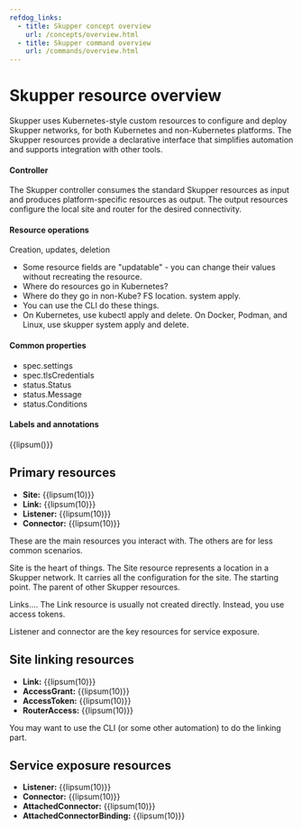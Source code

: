 ```yaml
---
refdog_links:
  - title: Skupper concept overview
    url: /concepts/overview.html
  - title: Skupper command overview
    url: /commands/overview.html
---
```


# Skupper resource overview

Skupper uses Kubernetes-style custom resources to configure and deploy
Skupper networks, for both Kubernetes and non-Kubernetes platforms.
The Skupper resources provide a declarative interface that simplifies
automation and supports integration with other tools.

#### Controller

The Skupper controller consumes the standard Skupper resources as
input and produces platform-specific resources as output.  The output
resources configure the local site and router for the desired
connectivity.

#### Resource operations

Creation, updates, deletion

- Some resource fields are "updatable" - you can change their values
  without recreating the resource.
- Where do resources go in Kubernetes?
- Where do they go in non-Kube?  FS location.  system apply.
- You can use the CLI do these things.
- On Kubernetes, use kubectl apply and delete.  On Docker, Podman, and
  Linux, use skupper system apply and delete.

#### Common properties

- spec.settings
- spec.tlsCredentials
- status.Status
- status.Message
- status.Conditions

#### Labels and annotations

{{lipsum()}}

## Primary resources

- **Site:** {{lipsum(10)}}
- **Link:** {{lipsum(10)}}
- **Listener:** {{lipsum(10)}}
- **Connector:** {{lipsum(10)}}

These are the main resources you interact with.  The others are for
less common scenarios.

Site is the heart of things.  The Site resource represents a location
in a Skupper network.  It carries all the configuration for the site.
The starting point.  The parent of other Skupper resources.

Links....  The Link resource is usually not created directly.
Instead, you use access tokens.

Listener and connector are the key resources for service exposure.

## Site linking resources

- **Link:** {{lipsum(10)}}
- **AccessGrant:** {{lipsum(10)}}
- **AccessToken:** {{lipsum(10)}}
- **RouterAccess:** {{lipsum(10)}}

You may want to use the CLI (or some other automation) to do the
linking part.

## Service exposure resources

- **Listener:** {{lipsum(10)}}
- **Connector:** {{lipsum(10)}}
- **AttachedConnector:** {{lipsum(10)}}
- **AttachedConnectorBinding:** {{lipsum(10)}}

<!-- ## Hello World using YAML -->

<!-- Site West: -->

<!-- ~~~ -->
<!-- apiVersion: skupper.io/v2alpha1 -->
<!-- kind: Site -->
<!-- metadata: -->
<!--   name: west -->
<!--   namespace: hello-world-west -->
<!-- spec: -->
<!--   linkAccess: default -->
<!-- --- -->
<!-- apiVersion: skupper.io/v2alpha1 -->
<!-- kind: Listener -->
<!-- metadata: -->
<!--   name: backend -->
<!--   namespace: hello-world-west -->
<!-- spec: -->
<!--   routingKey: backend -->
<!--   port: 8080 -->
<!--   host: backend -->
<!-- ~~~ -->

<!-- ~~~ -->
<!-- skupper token issue ~/west-token.yaml -->
<!-- ~~~ -->

<!-- Site East: -->

<!-- ~~~ -->
<!-- apiVersion: skupper.io/v2alpha1 -->
<!-- kind: Site -->
<!-- metadata: -->
<!--   name: east -->
<!--   namespace: hello-world-east -->
<!-- --- -->
<!-- apiVersion: skupper.io/v2alpha1 -->
<!-- kind: Connector -->
<!-- metadata: -->
<!--   name: backend -->
<!--   namespace: hello-world-east -->
<!-- spec: -->
<!--   routingKey: backend -->
<!--   port: 8080 -->
<!--   selector: app=backend -->
<!-- ~~~ -->

<!-- ~~~ -->
<!-- skupper token redeem ~/west-token.yaml -->
<!-- ~~~ -->
